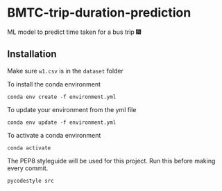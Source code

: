 # BMTC-trip-duration-prediction
ML model to predict time taken for a bus trip :fireworks:

## Installation

Make sure `w1.csv` is in the `dataset` folder

To install the conda  environment
```
conda env create -f environment.yml
```

To update your environment from the yml file
```
conda env update -f environment.yml
```

To activate a conda environment
```
conda activate
```


The PEP8 styleguide will be used for this project. Run this before making every commit.
``` 
pycodestyle src
```

